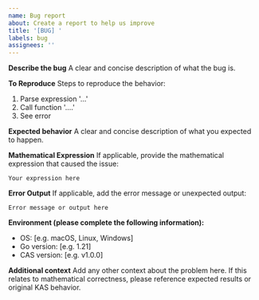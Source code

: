 ```yaml
---
name: Bug report
about: Create a report to help us improve
title: '[BUG] '
labels: bug
assignees: ''
---
```


**Describe the bug**
A clear and concise description of what the bug is.

**To Reproduce**
Steps to reproduce the behavior:
1. Parse expression '...'
2. Call function '....'
3. See error

**Expected behavior**
A clear and concise description of what you expected to happen.

**Mathematical Expression**
If applicable, provide the mathematical expression that caused the issue:
```
Your expression here
```

**Error Output**
If applicable, add the error message or unexpected output:
```
Error message or output here
```

**Environment (please complete the following information):**
- OS: [e.g. macOS, Linux, Windows]
- Go version: [e.g. 1.21]
- CAS version: [e.g. v1.0.0]

**Additional context**
Add any other context about the problem here. If this relates to mathematical correctness, please reference expected results or original KAS behavior.